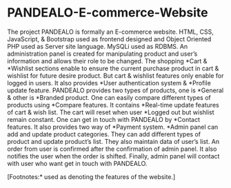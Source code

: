 # PANDEALO-E-commerce-Website
The project PANDEALO is formally an E-commerce website. HTML, CSS, JavaScript, & Bootstrap used as frontend designed and Object Oriented PHP used as Server site language. MySQLi used as RDBMS.
 An administration panel is created for manipulating product and user’s information and allows their role to be changed. The shopping *Cart & *Wishlist sections enable to ensure the current purchase product in cart & wishlist for future desire product. But cart & wishlist features only enable for logged in users. It also provides *User authentication system & *Profile update feature.  PANDEALO provides two types of products, one is *General & other is *Branded product. One can easily compare different types of products using *Compare features. It contains *Real-time update features of cart & wish list. The cart will reset when user *Logged out but wishlist remain constant. One can get in touch with PANDEALO by *Contact features. It also provides two way of *Payment system.
*Admin panel can add and update product categories. They can add different types of product and update product’s list. They also maintain data of user’s list. An order from user is confirmed after the confirmation of admin panel. It also notifies the user when the order is shifted. Finally, admin panel will contact with user who want get in touch with PANDEALO.

[Footnotes:* used as denoting the features of the website.]
